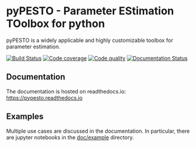 # pyPESTO - Parameter EStimation TOolbox for python

pyPESTO is a widely applicable and highly customizable toolbox for parameter estimation.


[![Build Status](https://travis-ci.com/ICB-DCM/pyPESTO.svg?branch=master)](https://travis-ci.com/ICB-DCM/pyPESTO) [![Code coverage](https://codecov.io/gh/ICB-DCM/pyPESTO/branch/master/graph/badge.svg)](https://codecov.io/gh/ICB-DCM/pyPESTO) [![Code quality](https://api.codacy.com/project/badge/Grade/134432ddad0e464b8494587ff370f661)](https://www.codacy.com/app/dweindl/pyPESTO?utm_source=github.com&amp;utm_medium=referral&amp;utm_content=ICB-DCM/pyPESTO&amp;utm_campaign=Badge_Grade) [![Documentation Status](https://readthedocs.org/projects/pypesto/badge/?version=latest)](https://pypesto.readthedocs.io)


## Documentation

The documentation is hosted on readthedocs.io:
<https://pypesto.readthedocs.io>


## Examples

Multiple use cases are discussed in the documentation. In particular, there are
jupyter notebooks in the [doc/example](doc/example) directory.
